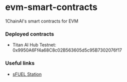 # evm-smart-contracts

1ChainAI's smart contracts for EVM

### Deployed contracts

- Titan AI Hub Testnet: 0x9950A6Ff4a68C8c02B563605d5c95B7302076f17

### Useful links

- [sFUEL Station](https://www.sfuelstation.com/)
